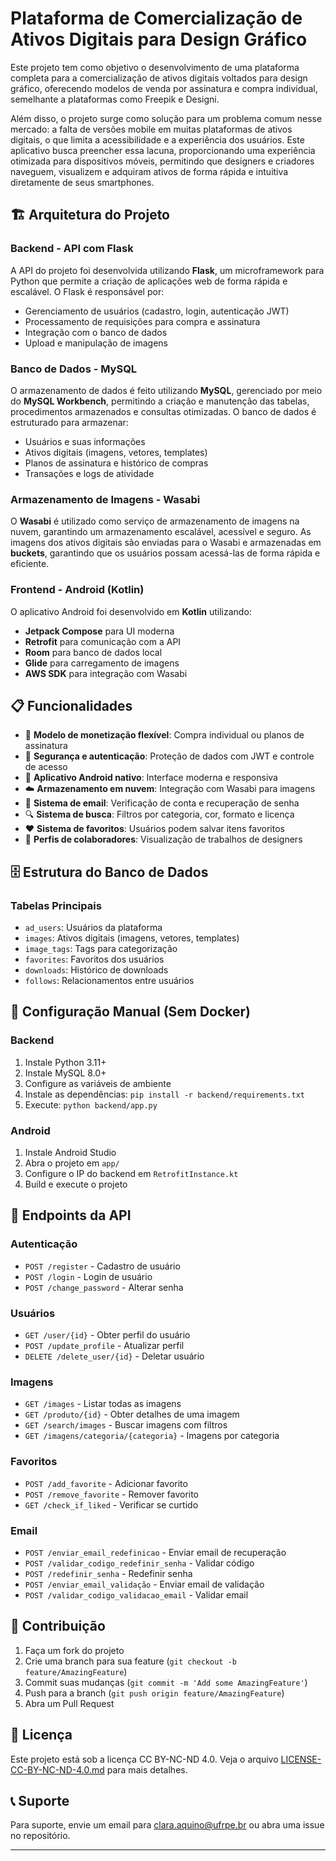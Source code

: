 # Plataforma de Comercialização de Ativos Digitais para Design Gráfico

Este projeto tem como objetivo o desenvolvimento de uma plataforma completa para a comercialização de ativos digitais voltados para design gráfico, oferecendo modelos de venda por assinatura e compra individual, semelhante a plataformas como Freepik e Designi.

Além disso, o projeto surge como solução para um problema comum nesse mercado: a falta de versões mobile em muitas plataformas de ativos digitais, o que limita a acessibilidade e a experiência dos usuários. Este aplicativo busca preencher essa lacuna, proporcionando uma experiência otimizada para dispositivos móveis, permitindo que designers e criadores naveguem, visualizem e adquiram ativos de forma rápida e intuitiva diretamente de seus smartphones.

## 🏗️ Arquitetura do Projeto

### Backend - API com Flask
A API do projeto foi desenvolvida utilizando **Flask**, um microframework para Python que permite a criação de aplicações web de forma rápida e escalável. O Flask é responsável por:

- Gerenciamento de usuários (cadastro, login, autenticação JWT)
- Processamento de requisições para compra e assinatura
- Integração com o banco de dados
- Upload e manipulação de imagens

### Banco de Dados - MySQL
O armazenamento de dados é feito utilizando **MySQL**, gerenciado por meio do **MySQL Workbench**, permitindo a criação e manutenção das tabelas, procedimentos armazenados e consultas otimizadas.
O banco de dados é estruturado para armazenar:

- Usuários e suas informações
- Ativos digitais (imagens, vetores, templates)
- Planos de assinatura e histórico de compras
- Transações e logs de atividade

### Armazenamento de Imagens - Wasabi
O **Wasabi** é utilizado como serviço de armazenamento de imagens na nuvem, garantindo um armazenamento escalável, acessível e seguro. As imagens dos ativos digitais são enviadas para o Wasabi e armazenadas em **buckets**, garantindo que os usuários possam acessá-las de forma rápida e eficiente.

### Frontend - Android (Kotlin)
O aplicativo Android foi desenvolvido em **Kotlin** utilizando:
- **Jetpack Compose** para UI moderna
- **Retrofit** para comunicação com a API
- **Room** para banco de dados local
- **Glide** para carregamento de imagens
- **AWS SDK** para integração com Wasabi

## 📋 Funcionalidades

- 🛒 **Modelo de monetização flexível**: Compra individual ou planos de assinatura
- 🔐 **Segurança e autenticação**: Proteção de dados com JWT e controle de acesso
- 📱 **Aplicativo Android nativo**: Interface moderna e responsiva
- ☁️ **Armazenamento em nuvem**: Integração com Wasabi para imagens
- 📧 **Sistema de email**: Verificação de conta e recuperação de senha
- 🔍 **Sistema de busca**: Filtros por categoria, cor, formato e licença
- ❤️ **Sistema de favoritos**: Usuários podem salvar itens favoritos
- 👥 **Perfis de colaboradores**: Visualização de trabalhos de designers

## 🗄️ Estrutura do Banco de Dados

### Tabelas Principais
- `ad_users`: Usuários da plataforma
- `images`: Ativos digitais (imagens, vetores, templates)
- `image_tags`: Tags para categorização
- `favorites`: Favoritos dos usuários
- `downloads`: Histórico de downloads
- `follows`: Relacionamentos entre usuários

## 🔧 Configuração Manual (Sem Docker)

### Backend
1. Instale Python 3.11+
2. Instale MySQL 8.0+
3. Configure as variáveis de ambiente
4. Instale as dependências: `pip install -r backend/requirements.txt`
5. Execute: `python backend/app.py`

### Android
1. Instale Android Studio
2. Abra o projeto em `app/`
3. Configure o IP do backend em `RetrofitInstance.kt`
4. Build e execute o projeto

## 📝 Endpoints da API

### Autenticação
- `POST /register` - Cadastro de usuário
- `POST /login` - Login de usuário
- `POST /change_password` - Alterar senha

### Usuários
- `GET /user/{id}` - Obter perfil do usuário
- `POST /update_profile` - Atualizar perfil
- `DELETE /delete_user/{id}` - Deletar usuário

### Imagens
- `GET /images` - Listar todas as imagens
- `GET /produto/{id}` - Obter detalhes de uma imagem
- `GET /search/images` - Buscar imagens com filtros
- `GET /imagens/categoria/{categoria}` - Imagens por categoria

### Favoritos
- `POST /add_favorite` - Adicionar favorito
- `POST /remove_favorite` - Remover favorito
- `GET /check_if_liked` - Verificar se curtido

### Email
- `POST /enviar_email_redefinicao` - Enviar email de recuperação
- `POST /validar_codigo_redefinir_senha` - Validar código
- `POST /redefinir_senha` - Redefinir senha
- `POST /enviar_email_validação` - Enviar email de validação
- `POST /validar_codigo_validacao_email` - Validar email

## 🤝 Contribuição

1. Faça um fork do projeto
2. Crie uma branch para sua feature (`git checkout -b feature/AmazingFeature`)
3. Commit suas mudanças (`git commit -m 'Add some AmazingFeature'`)
4. Push para a branch (`git push origin feature/AmazingFeature`)
5. Abra um Pull Request

## 📄 Licença

Este projeto está sob a licença CC BY-NC-ND 4.0. Veja o arquivo [LICENSE-CC-BY-NC-ND-4.0.md](LICENSE-CC-BY-NC-ND-4.0.md) para mais detalhes.

## 📞 Suporte

Para suporte, envie um email para clara.aquino@ufrpe.br ou abra uma issue no repositório.

---
